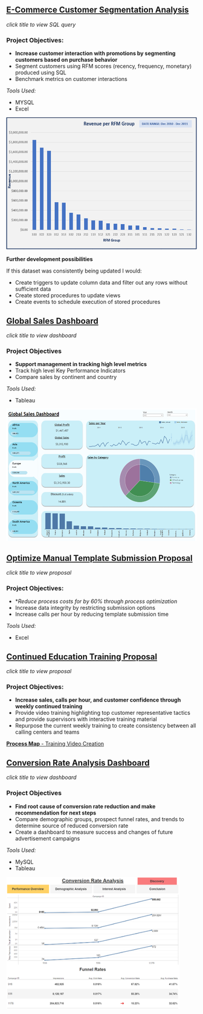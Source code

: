## [E-Commerce Customer Segmentation Analysis](https://github.com/frankd123/RFM_Scores)
*click title to view SQL query*

### Project Objectives:
- **Increase customer interaction with promotions by segmenting customers based on purchase behavior**
- Segment customers using RFM scores (recency, frequency, monetary) produced using SQL
- Benchmark metrics on customer interactions

*Tools Used:*
- MYSQL
- Excel

<img src="images/RFM Revenue Chart.PNG" height=350 >

**Further development possibilities**

If this dataset was consistently being updated I would:
* Create triggers to update column data and filter out any rows without sufficient data
* Create stored procedures to update views
* Create events to schedule execution of stored procedures


## [Global Sales Dashboard](https://public.tableau.com/app/profile/derek.frank2259/viz/GlobalsalesDashboard/Dashboard1)
*click title to view dashboard*

### Project Objectives
- **Support management in tracking high level metrics**
- Track high level Key Performance Indicators
- Compare sales by continent and country

*Tools Used:*
- Tableau

[<img src="images/Global Sales Image.PNG" height=350 >](https://public.tableau.com/app/profile/derek.frank2259/viz/GlobalsalesDashboard/Dashboard1)

## [Optimize Manual Template Submission Proposal](https://github.com/frankd123/Derek_Portfolio/blob/main/images/Template%20Submission%20Inefficiencies%20CCI.pdf)

*click title to view proposal*

### Project Objectives:
- **Reduce process costs for by 60% through process optimization*
- Increase data integrity by restricting submission options
- Increase calls per hour by reducing template submission time


*Tools Used:*
- Excel

## [Continued Education Training Proposal](https://github.com/frankd123/Derek_Portfolio/blob/main/images/CCI%20Continued%20Education%20Training.pdf)
*click title to view proposal*

### Project Objectives:
- **Increase sales, calls per hour, and customer confidence through weekly continued training**
- Provide video training highlighting top customer representative tactics and provide supervisors with interactive training material
- Repurpose the current weekly training to create consistency between all calling centers and teams


[**Process Map** - Training Video Creation](https://github.com/frankd123/Derek_Portfolio/blob/main/images/Video%20Creation%20Process%20Mapping.pdf)



## [Conversion Rate Analysis Dashboard](https://public.tableau.com/app/profile/derek.frank2259/viz/ConversionRateAnalysis_16375958250740/DashboardTab1)
*click title to view dashboard*

### Project Objectives
- **Find root cause of conversion rate reduction and make recommendation for next steps**
- Compare demographic groups, prospect funnel rates, and trends to determine source of reduced conversion rate
- Create a dashboard to measure success and changes of future advertisement campaigns

*Tools Used:*
- MySQL
- Tableau

[<img src="images/Conversion Rate Analysis Pic.PNG" height=350 >](https://public.tableau.com/app/profile/derek.frank2259/viz/ConversionRateAnalysis_16375958250740/DashboardTab1)

